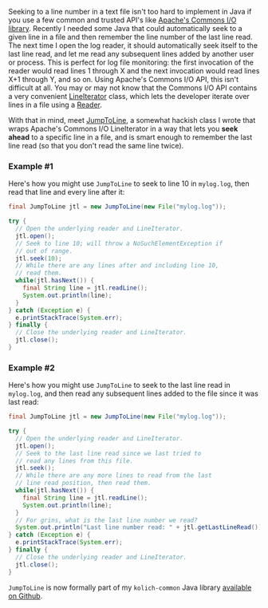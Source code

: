 Seeking to a line number in a text file isn't too hard to implement in Java if you use a few common and trusted API's like [Apache's Commons I/O library](http://commons.apache.org/io/).  Recently I needed some Java that could automatically seek to a given line in a file and then remember the line number of the last line read.  The next time I open the log reader, it should automatically seek itself to the last line read, and let me read any subsequent lines added by another user or process.  This is perfect for log file monitoring: the first invocation of the reader would read lines 1 through X and the next invocation would read lines X+1 through Y, and so on.  Using Apache's Commons I/O API, this isn't difficult at all.  You may or may not know that the Commons I/O API contains a very convenient [LineIterator](http://commons.apache.org/proper/commons-io/javadocs/api-2.4/org/apache/commons/io/LineIterator.html) class, which lets the developer iterate over lines in a file using a [Reader](http://java.sun.com/javase/6/docs/api/java/io/Reader.html).

With that in mind, meet [JumpToLine](https://github.com/markkolich/kolich-common/blob/master/src/main/java/com/kolich/common/util/io/JumpToLine.java), a somewhat hackish class I wrote that wraps Apache's Commons I/O LineIterator in a way that lets you **seek ahead** to a specific line in a file, and is smart enough to remember the last line read (so that you don't read the same line twice).

### Example #1

Here's how you might use `JumpToLine` to seek to line 10 in `mylog.log`, then read that line and every line after it:

```java
final JumpToLine jtl = new JumpToLine(new File("mylog.log"));

try {
  // Open the underlying reader and LineIterator.
  jtl.open();
  // Seek to line 10; will throw a NoSuchElementException if
  // out of range.
  jtl.seek(10);
  // While there are any lines after and including line 10,
  // read them.
  while(jtl.hasNext()) {
    final String line = jtl.readLine();
    System.out.println(line);
  }
} catch (Exception e) {
  e.printStackTrace(System.err);
} finally {
  // Close the underlying reader and LineIterator.
  jtl.close();
}
```

### Example #2

Here's how you might use `JumpToLine` to seek to the last line read in `mylog.log`, and then read any subsequent lines added to the file since it was last read:

```java
final JumpToLine jtl = new JumpToLine(new File("mylog.log"));

try {
  // Open the underlying reader and LineIterator.
  jtl.open();
  // Seek to the last line read since we last tried to
  // read any lines from this file.
  jtl.seek();
  // While there are any more lines to read from the last
  // line read position, then read them.
  while(jtl.hasNext()) {
    final String line = jtl.readLine();
    System.out.println(line);
  }
  // For grins, what is the last line number we read?
  System.out.println("Last line number read: " + jtl.getLastLineRead());
} catch (Exception e) {
  e.printStackTrace(System.err);
} finally {
  // Close the underlying reader and LineIterator.
  jtl.close();
}
```

`JumpToLine` is now formally part of my `kolich-common` Java library [available on Github](https://github.com/markkolich/kolich-common).

<!--- tags: java -->